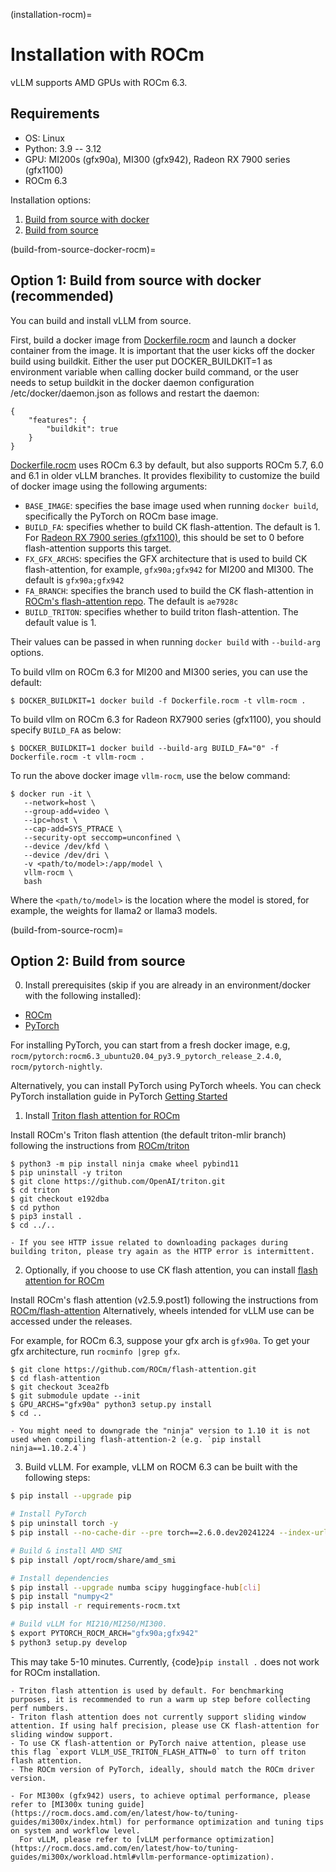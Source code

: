 (installation-rocm)=

# Installation with ROCm

vLLM supports AMD GPUs with ROCm 6.3.

## Requirements

- OS: Linux
- Python: 3.9 -- 3.12
- GPU: MI200s (gfx90a), MI300 (gfx942), Radeon RX 7900 series (gfx1100)
- ROCm 6.3

Installation options:

1. [Build from source with docker](#build-from-source-docker-rocm)
2. [Build from source](#build-from-source-rocm)

(build-from-source-docker-rocm)=

## Option 1: Build from source with docker (recommended)

You can build and install vLLM from source.

First, build a docker image from [Dockerfile.rocm](https://github.com/vllm-project/vllm/blob/main/Dockerfile.rocm) and launch a docker container from the image.
It is important that the user kicks off the docker build using buildkit. Either the user put DOCKER_BUILDKIT=1 as environment variable when calling docker build command, or the user needs to setup buildkit in the docker daemon configuration /etc/docker/daemon.json as follows and restart the daemon:

```console
{
    "features": {
        "buildkit": true
    }
}
```

[Dockerfile.rocm](https://github.com/vllm-project/vllm/blob/main/Dockerfile.rocm) uses ROCm 6.3 by default, but also supports ROCm 5.7, 6.0 and 6.1 in older vLLM branches.
It provides flexibility to customize the build of docker image using the following arguments:

- `BASE_IMAGE`: specifies the base image used when running `docker build`, specifically the PyTorch on ROCm base image.
- `BUILD_FA`: specifies whether to build CK flash-attention. The default is 1. For [Radeon RX 7900 series (gfx1100)](https://rocm.docs.amd.com/projects/radeon/en/latest/index.html), this should be set to 0 before flash-attention supports this target.
- `FX_GFX_ARCHS`: specifies the GFX architecture that is used to build CK flash-attention, for example, `gfx90a;gfx942` for MI200 and MI300. The default is `gfx90a;gfx942`
- `FA_BRANCH`: specifies the branch used to build the CK flash-attention in [ROCm's flash-attention repo](https://github.com/ROCmSoftwarePlatform/flash-attention). The default is `ae7928c`
- `BUILD_TRITON`: specifies whether to build triton flash-attention. The default value is 1.

Their values can be passed in when running `docker build` with `--build-arg` options.

To build vllm on ROCm 6.3 for MI200 and MI300 series, you can use the default:

```console
$ DOCKER_BUILDKIT=1 docker build -f Dockerfile.rocm -t vllm-rocm .
```

To build vllm on ROCm 6.3 for Radeon RX7900 series (gfx1100), you should specify `BUILD_FA` as below:

```console
$ DOCKER_BUILDKIT=1 docker build --build-arg BUILD_FA="0" -f Dockerfile.rocm -t vllm-rocm .
```

To run the above docker image `vllm-rocm`, use the below command:

```console
$ docker run -it \
   --network=host \
   --group-add=video \
   --ipc=host \
   --cap-add=SYS_PTRACE \
   --security-opt seccomp=unconfined \
   --device /dev/kfd \
   --device /dev/dri \
   -v <path/to/model>:/app/model \
   vllm-rocm \
   bash
```

Where the `<path/to/model>` is the location where the model is stored, for example, the weights for llama2 or llama3 models.

(build-from-source-rocm)=

## Option 2: Build from source

0. Install prerequisites (skip if you are already in an environment/docker with the following installed):

- [ROCm](https://rocm.docs.amd.com/en/latest/deploy/linux/index.html)
- [PyTorch](https://pytorch.org/)

For installing PyTorch, you can start from a fresh docker image, e.g, `rocm/pytorch:rocm6.3_ubuntu20.04_py3.9_pytorch_release_2.4.0`, `rocm/pytorch-nightly`.

Alternatively, you can install PyTorch using PyTorch wheels. You can check PyTorch installation guide in PyTorch [Getting Started](https://pytorch.org/get-started/locally/)

1. Install [Triton flash attention for ROCm](https://github.com/ROCm/triton)

Install ROCm's Triton flash attention (the default triton-mlir branch) following the instructions from [ROCm/triton](https://github.com/ROCm/triton/blob/triton-mlir/README.md)

```console
$ python3 -m pip install ninja cmake wheel pybind11
$ pip uninstall -y triton
$ git clone https://github.com/OpenAI/triton.git
$ cd triton
$ git checkout e192dba
$ cd python
$ pip3 install .
$ cd ../..
```

```{note}
- If you see HTTP issue related to downloading packages during building triton, please try again as the HTTP error is intermittent.
```

2. Optionally, if you choose to use CK flash attention, you can install [flash attention for ROCm](https://github.com/ROCm/flash-attention/tree/ck_tile)

Install ROCm's flash attention (v2.5.9.post1) following the instructions from [ROCm/flash-attention](https://github.com/ROCm/flash-attention/tree/ck_tile#amd-gpurocm-support)
Alternatively, wheels intended for vLLM use can be accessed under the releases.

For example, for ROCm 6.3, suppose your gfx arch is `gfx90a`. To get your gfx architecture, run `rocminfo |grep gfx`.

```console
$ git clone https://github.com/ROCm/flash-attention.git
$ cd flash-attention
$ git checkout 3cea2fb
$ git submodule update --init
$ GPU_ARCHS="gfx90a" python3 setup.py install
$ cd ..
```

```{note}
- You might need to downgrade the "ninja" version to 1.10 it is not used when compiling flash-attention-2 (e.g. `pip install ninja==1.10.2.4`)
```

3. Build vLLM. For example, vLLM on ROCM 6.3 can be built with the following steps:

```bash
$ pip install --upgrade pip

# Install PyTorch
$ pip uninstall torch -y
$ pip install --no-cache-dir --pre torch==2.6.0.dev20241224 --index-url https://download.pytorch.org/whl/nightly/rocm6.3

# Build & install AMD SMI
$ pip install /opt/rocm/share/amd_smi

# Install dependencies
$ pip install --upgrade numba scipy huggingface-hub[cli]
$ pip install "numpy<2"
$ pip install -r requirements-rocm.txt

# Build vLLM for MI210/MI250/MI300.
$ export PYTORCH_ROCM_ARCH="gfx90a;gfx942"
$ python3 setup.py develop
```

This may take 5-10 minutes. Currently, {code}`pip install .` does not work for ROCm installation.

```{tip}
- Triton flash attention is used by default. For benchmarking purposes, it is recommended to run a warm up step before collecting perf numbers.
- Triton flash attention does not currently support sliding window attention. If using half precision, please use CK flash-attention for sliding window support.
- To use CK flash-attention or PyTorch naive attention, please use this flag `export VLLM_USE_TRITON_FLASH_ATTN=0` to turn off triton flash attention.
- The ROCm version of PyTorch, ideally, should match the ROCm driver version.
```

```{tip}
- For MI300x (gfx942) users, to achieve optimal performance, please refer to [MI300x tuning guide](https://rocm.docs.amd.com/en/latest/how-to/tuning-guides/mi300x/index.html) for performance optimization and tuning tips on system and workflow level.
  For vLLM, please refer to [vLLM performance optimization](https://rocm.docs.amd.com/en/latest/how-to/tuning-guides/mi300x/workload.html#vllm-performance-optimization).
```
